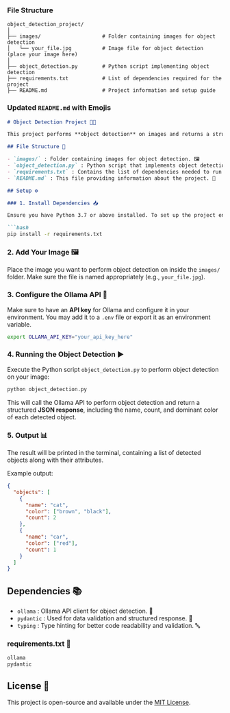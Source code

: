 ### File Structure

```
object_detection_project/
│
├── images/                    # Folder containing images for object detection
│   └── your_file.jpg          # Image file for object detection (place your image here)
│
├── object_detection.py        # Python script implementing object detection
├── requirements.txt           # List of dependencies required for the project
├── README.md                  # Project information and setup guide
```

### Updated `README.md` with Emojis

```markdown
# Object Detection Project 🤖👀

This project performs **object detection** on images and returns a structured output in **JSON format**. The object detection task involves identifying objects in the given image, along with their **name**, **count**, and **dominant colors**.

## File Structure 📁

- `images/` : Folder containing images for object detection. 🖼️
- `object_detection.py` : Python script that implements object detection using the Ollama API and processes the response. 💻
- `requirements.txt` : Contains the list of dependencies needed to run the project. 📜
- `README.md` : This file providing information about the project. 📄

## Setup ⚙️

### 1. Install Dependencies 📥

Ensure you have Python 3.7 or above installed. To set up the project environment, install the required dependencies using `pip`:

```bash
pip install -r requirements.txt
```

### 2. Add Your Image 🖼️

Place the image you want to perform object detection on inside the `images/` folder. Make sure the file is named appropriately (e.g., `your_file.jpg`).

### 3. Configure the Ollama API 🔑

Make sure to have an **API key** for Ollama and configure it in your environment. You may add it to a `.env` file or export it as an environment variable.

```bash
export OLLAMA_API_KEY="your_api_key_here"
```

### 4. Running the Object Detection ▶️

Execute the Python script `object_detection.py` to perform object detection on your image:

```bash
python object_detection.py
```

This will call the Ollama API to perform object detection and return a structured **JSON response**, including the name, count, and dominant color of each detected object.

### 5. Output 📊

The result will be printed in the terminal, containing a list of detected objects along with their attributes.

Example output:

```json
{
  "objects": [
    {
      "name": "cat",
      "color": ["brown", "black"],
      "count": 2
    },
    {
      "name": "car",
      "color": ["red"],
      "count": 1
    }
  ]
}
```

## Dependencies 📚

- `ollama` : Ollama API client for object detection. 🤖
- `pydantic` : Used for data validation and structured response. 📝
- `typing` : Type hinting for better code readability and validation. 🔤

### requirements.txt 📑

```txt
ollama
pydantic
```

## License 📄

This project is open-source and available under the [MIT License](LICENSE).